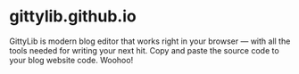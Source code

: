 # gittylib.github.io
GittyLib is modern blog editor that works right in your browser — with all the tools needed for writing your next hit. Copy and paste the source code to your blog website code. Woohoo!
